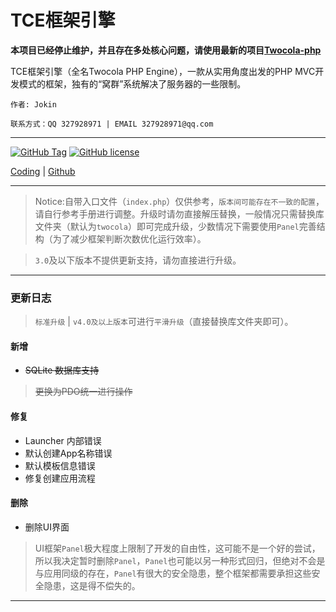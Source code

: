 # TCE框架引擎

**本项目已经停止维护，并且存在多处核心问题，请使用最新的项目[Twocola-php](https://github.com/jokin1999/Twocola-php)**

TCE框架引擎（全名Twocola PHP Engine），一款从实用角度出发的PHP MVC开发模式的框架，独有的“窝群”系统解决了服务器的一些限制。

`作者: Jokin`

`联系方式：QQ 327928971 | EMAIL 327928971@qq.com`

---

[![GitHub Tag](https://img.shields.io/github/tag/jokin1999/TwocolaPHPEngine.svg?style=flat-square)](https://raw.githubusercontent.com/jokin1999/TwocolaPHPEngine/master)
[![GitHub license](https://img.shields.io/badge/license-Apache%202-blue.svg?style=flat-square)](https://raw.githubusercontent.com/jokin1999/TwocolaPHPEngine/master/LICENSE)

[Coding](https://coding.net/u/Jokin/p/TwocolaPHPEngine/git) |
[Github](https://github.com/jokin1999/TwocolaPHPEngine)

---

> Notice:自带入口文件（`index.php`）仅供参考，`版本间可能存在不一致的配置`，请自行参考手册进行调整。升级时请勿直接解压替换，一般情况只需替换库文件夹（默认为`twocola`）即可完成升级，少数情况下需要使用`Panel`完善结构（为了减少框架判断次数优化运行效率）。

> `3.0`及以下版本不提供更新支持，请勿直接进行升级。

---

### 更新日志

> `标准升级` | `v4.0及以上版本`可进行`平滑升级`（直接替换库文件夹即可）。

#### 新增
- ~~SQLite 数据库支持~~
> ~~更换为PDO统一进行操作~~

#### 修复
- Launcher 内部错误
- 默认创建App名称错误
- 默认模板信息错误
- 修复创建应用流程

#### 删除
- 删除UI界面
> UI框架`Panel`极大程度上限制了开发的自由性，这可能不是一个好的尝试，所以我决定暂时删除`Panel`，`Panel`也可能以另一种形式回归，但绝对不会是与应用同级的存在，`Panel`有很大的安全隐患，整个框架都需要承担这些安全隐患，这是得不偿失的。


---
